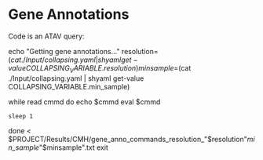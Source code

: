 # Gene Annotations 


Code is an ATAV query: 

echo "Getting gene annotations..."
resolution=$(cat ./Input/collapsing.yaml | shyaml get-value COLLAPSING_VARIABLE.resolution)
minsample=$(cat ./Input/collapsing.yaml | shyaml get-value COLLAPSING_VARIABLE.min_sample)

while read cmmd
	do
	echo $cmmd
    eval $cmmd

    sleep 1

done < $PROJECT/Results/CMH/gene_anno_commands_resolution_"$resolution"_min_sample_"$minsample".txt
exit